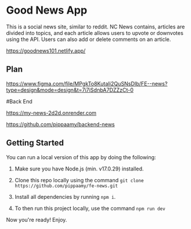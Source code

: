 # Good News App

This is a social news site, similar to reddit. NC News contains, articles are divided into topics, and each article allows users to upvote or downvotes using the API. Users can also add or delete comments on an article.

https://goodnews101.netlify.app/

##  Plan

https://www.figma.com/file/MPgkTo8KutaIi2QuSNsDIb/FE--news?type=design&mode=design&t=7i7iSdnbA7DZZzCt-0

#Back End

https://my-news-2d2d.onrender.com

https://github.com/pippaamy/backend-news

## Getting Started

You can run a local version of this app by doing the following:

1. Make sure you have Node.js (min. v17.0.29) installed.

2. Clone this repo locally using the command `git clone https://github.com/pippaamy/fe-news.git`

3. Install all dependencies by running `npm i`.

4. To then run this project locally, use the command `npm run dev`

Now you're ready! Enjoy.
